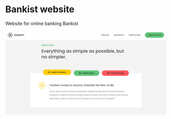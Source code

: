 # Bankist website

Website for online banking Bankist

[![Logo](/img/intro.jpg)](https://settarovali.github.io/bankist-website/)
